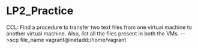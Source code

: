 # LP2_Practice

CCL:
Find a procedure to transfer two text files from one virtual machine to another
virtual machine. Also, list all the files present in both the VMs.
-->scp file_name vagrant@inetadd:/home/vagrant

